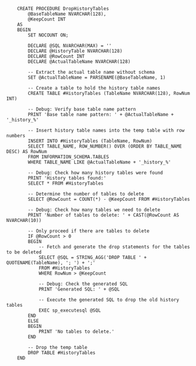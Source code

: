         CREATE PROCEDURE DropHistoryTables
            @BaseTableName NVARCHAR(128),
            @KeepCount INT
        AS
        BEGIN
            SET NOCOUNT ON;
        
            DECLARE @SQL NVARCHAR(MAX) = ''
            DECLARE @HistoryTable NVARCHAR(128)
            DECLARE @RowCount INT
            DECLARE @ActualTableName NVARCHAR(128)
        
            -- Extract the actual table name without schema
            SET @ActualTableName = PARSENAME(@BaseTableName, 1)
        
            -- Create a table to hold the history table names
            CREATE TABLE #HistoryTables (TableName NVARCHAR(128), RowNum INT)
        
            -- Debug: Verify base table name pattern
            PRINT 'Base table name pattern: ' + @ActualTableName + '_history_%'
        
            -- Insert history table names into the temp table with row numbers
            INSERT INTO #HistoryTables (TableName, RowNum)
            SELECT TABLE_NAME, ROW_NUMBER() OVER (ORDER BY TABLE_NAME DESC) AS RowNum
            FROM INFORMATION_SCHEMA.TABLES
            WHERE TABLE_NAME LIKE @ActualTableName + '_history_%'
        
            -- Debug: Check how many history tables were found
            PRINT 'History tables found:'
            SELECT * FROM #HistoryTables
        
            -- Determine the number of tables to delete
            SELECT @RowCount = COUNT(*) - @KeepCount FROM #HistoryTables
        
            -- Debug: Check how many tables we need to delete
            PRINT 'Number of tables to delete: ' + CAST(@RowCount AS NVARCHAR(10))
        
            -- Only proceed if there are tables to delete
            IF @RowCount > 0
            BEGIN
                -- Fetch and generate the drop statements for the tables to be deleted
                SELECT @SQL = STRING_AGG('DROP TABLE ' + QUOTENAME(TableName), '; ') + ';'
                FROM #HistoryTables
                WHERE RowNum > @KeepCount
        
                -- Debug: Check the generated SQL
                PRINT 'Generated SQL: ' + @SQL
        
                -- Execute the generated SQL to drop the old history tables
                EXEC sp_executesql @SQL
            END
            ELSE
            BEGIN
                PRINT 'No tables to delete.'
            END
        
            -- Drop the temp table
            DROP TABLE #HistoryTables
        END
